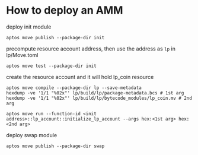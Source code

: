 # How to deploy an AMM

deploy init module

```
aptos move publish --package-dir init
```

precompute resource account address, then use the address as `lp` in lp/Move.toml

```
aptos move test --package-dir init
```

create the resource account and it will hold lp_coin resource

```
aptos move compile --package-dir lp --save-metadata
hexdump -ve '1/1 "%02x"' lp/build/lp/package-metadata.bcs # 1st arg
hexdump -ve '1/1 "%02x"' lp/build/lp/bytecode_modules/lp_coin.mv # 2nd arg

aptos move run --function-id <init address>::lp_account::initialize_lp_account --args hex:<1st arg> hex:<2nd arg>
```

deploy swap module

```
aptos move publish --package-dir swap
```
